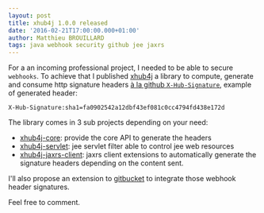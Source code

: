 ```yaml
---
layout: post
title: xhub4j 1.0.0 released
date: '2016-02-21T17:00:00.000+01:00'
author: Matthieu BROUILLARD
tags: java webhook security github jee jaxrs
---
```


For a an incoming professional project, I needed to be able to secure `webhooks`.
To achieve that I published [xhub4j](https://github.com/McFoggy/xhub4j) a library to compute, generate and consume http signature headers [à la github `X-Hub-Signature`](https://developer.github.com/webhooks/#delivery-headers), example of generated header:
~~~~
X-Hub-Signature:sha1=fa0902542a12dbf43ef081c0cc4794fd438e172d
~~~~

The library comes in 3 sub projects depending on your need:

- [xhub4j-core](https://github.com/McFoggy/xhub4j#xhub4j-core): provide the core API to generate the headers
- [xhub4j-servlet](https://github.com/McFoggy/xhub4j#xhub4j-servlet): jee servlet filter able to control jee web resources
- [xhub4j-jaxrs-client](https://github.com/McFoggy/xhub4j#xhub4j-jaxrs-client): jaxrs client extensions to automatically generate the signature headers depending on the content sent.

I'll also propose an extension to [gitbucket](https://github.com/gitbucket/gitbucket) to integrate those webhook header signatures.

Feel free to comment.
